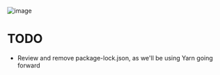 ![image](https://user-images.githubusercontent.com/93452670/182520408-a06b9b1a-3830-4166-b892-f34869faf403.png)

# TODO
- Review and remove package-lock.json, as we'll be using Yarn going forward